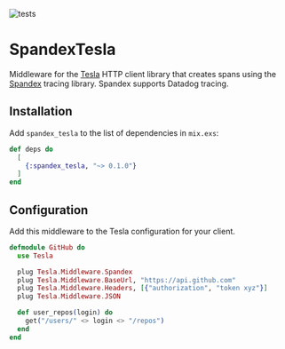 ![tests](https://github.com/reachfh/spandex_tesla/actions/workflows/test.yml/badge.svg)

# SpandexTesla

Middleware for the [Tesla](https://hexdocs.pm/tesla/readme.html) HTTP client
library that creates spans using the [Spandex](https://hex.pm/packages/spandex)
tracing library. Spandex supports Datadog tracing.

## Installation

Add `spandex_tesla` to the list of dependencies in `mix.exs`:

```elixir
def deps do
  [
    {:spandex_tesla, "~> 0.1.0"}
  ]
end
```

## Configuration

Add this middleware to the Tesla configuration for your client.

```elixir
defmodule GitHub do
  use Tesla

  plug Tesla.Middleware.Spandex
  plug Tesla.Middleware.BaseUrl, "https://api.github.com"
  plug Tesla.Middleware.Headers, [{"authorization", "token xyz"}]
  plug Tesla.Middleware.JSON

  def user_repos(login) do
    get("/users/" <> login <> "/repos")
  end
end
```
